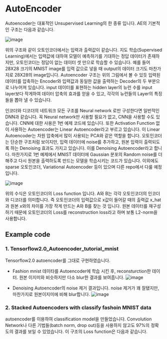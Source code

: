 # AutoEncoder
Autoencoder는 대표적인 Unsupervised Learning의 한 종류 입니다. AE의 기본적인 구조는 다음과 같습니다.

![image](https://user-images.githubusercontent.com/83156421/116395911-acd60a00-a85f-11eb-84ec-11c0c5a178bb.png)

위의 구조와 같이 오토인코더에서는 입력과 출력값이 같습니다. 지도 학습(Supervised Learning)에서는 입력값에 대하여 모델이 예측하기를 기대하는 정답 데이터가 존재하지만, 오토인코더는 정답이 없는 데이터 셋 만으로 학습할 수 있습니다. 예를 들어 28X28 크기의 MNIST image를 입력 값으로 넣을 때 output의 데이터 크기도 마찬가지로 28X28의 image입니다. Autoencoder 구조는 위의 그림에서 볼 수 있듯 입력된 데이터를 압축하는 Encoder와 입력값과 동일한 값을 출력하는 Decoder의 두 부분으로 나누어져 있습니다. input 데이터를 표현하는 hidden layer의 뉴런 수를 input layer보다 작게하여 데이터 압축의 효과를 얻을 수 있고, 각각의 뉴런들의 Layer의 특징들을 뽑아 낼 수 있습니다.

인코더와 디코더의 네트워크 모든 구조를 Neural network 로만 구성한다면 일반적인 DNN과 같습니다. 꼭 Neural network만 사용할 필요가 없고, CNN을 사용할 수도 있습니다. CNN에 대한 사용은 1번 예제 코드에 있습니다. 또한 Activation Function 없이 사용하는 Autoencoder는 Linear Autoencoder라고 부르고 있습니다. 이 Linear Autoencoder는 차원 압축에서 많이 사용되는 PCA와 같은 역할을 합니다. 오토인코더는 단순한 구조처럼 보이지만, 입력 데이터에 noise를 추가하고, 원본 입력이 출력되도록 하는 Denoising 효과도 가지고 있습니다. 이를 Denoising Autoencoder라고 합니다. 마찬가지로 1번 예제에서 MNIST 데이터에 Gaussian 분포의 Random noise를 더해주고 다시 원본을 출력하도록 만드는 모델을 학습시키는 코드가 있습니다. 이외에도 sparse 오토인코더, Variational Autoencoder 등이 있으며 다른 repo에서 다룰 예정입니다. 

![image](https://user-images.githubusercontent.com/83156421/116502343-37654a80-a8ee-11eb-9be1-b12aae85bf09.png)

위의 수식은 오토인코더의 Loss function 입니다. A와 B는 각각 오토인코더의 인코더와 디코더를 의미합니다. 즉 오토인코더의 입력값으로 x값이 들어갈 때의 출력값 x_hat과 원본 x와의 차이를 가장 작게 만드는 A와 B를 찾는 것 입니다. 원본 데이터를 재구성하기 때문에 오토인코더의 Loss를 reconstruction loss라고 하며 보통 L2-norm을 사용합니다.

## Example code
### 1. Tensorflow2.0_Autoencoder_tutorial_mnist
Tensorflow2.0 autoencoder를 그대로 구현하였습니다.

- Fashion mnist 데이타를 Autoencoder에 학습 시킨 후, reconsturction한 데이터. 원본 이지미와 비슷하지만 다소 blur한 결과를 보여줍니다.
![image](https://user-images.githubusercontent.com/83156421/116504032-6da4c900-a8f2-11eb-94ca-b3b08be93abb.png)

- Denoising Autoencoder의 noise 제거 결과입니다. noise 제거가 꽤 잘됐지만, 마찬가지로 원본이지미에 비해 blur합니다.
![image](https://user-images.githubusercontent.com/83156421/116503964-45b56580-a8f2-11eb-95df-9da044768141.png)

### 2. Stacked Autoencoders with classify fashoin MNIST data
autoencoder를 이용하여 classification model을 만들었습니다. Convolution Network나 다른 기법들(batch norm, drop out)등을 사용하지 않고도 97%의 정확도의 결과를 보일 수 있었습니다.
이 구조의 Loss function은 다음과 같습니다.




